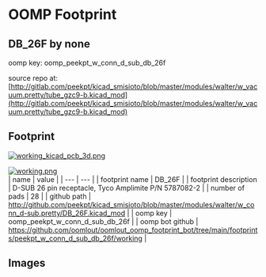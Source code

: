 # OOMP Footprint  
## DB_26F  by none  
  
oomp key: oomp_peekpt_w_conn_d_sub_db_26f  
  
source repo at: [http://gitlab.com/peekpt/kicad_smisioto/blob/master/modules/walter/w_vacuum.pretty/tube_gzc9-b.kicad_mod](http://gitlab.com/peekpt/kicad_smisioto/blob/master/modules/walter/w_vacuum.pretty/tube_gzc9-b.kicad_mod)  
## Footprint  
  
[![working_kicad_pcb_3d.png](working_kicad_pcb_3d_600.png)](working_kicad_pcb_3d.png)  
  
[![working.png](working_600.png)](working.png)  
| name | value | 
| --- | --- | 
| footprint name | DB_26F | 
| footprint description | D-SUB 26 pin receptacle, Tyco Amplimite P/N 5787082-2 | 
| number of pads | 28 | 
| github path | http://github.com/peekpt/kicad_smisioto/blob/master/modules/walter/w_conn_d-sub.pretty/DB_26F.kicad_mod | 
| oomp key | oomp_peekpt_w_conn_d_sub_db_26f | 
| oomp bot github | https://github.com/oomlout/oomlout_oomp_footprint_bot/tree/main/footprints/peekpt_w_conn_d_sub_db_26f/working | 
## Images  
